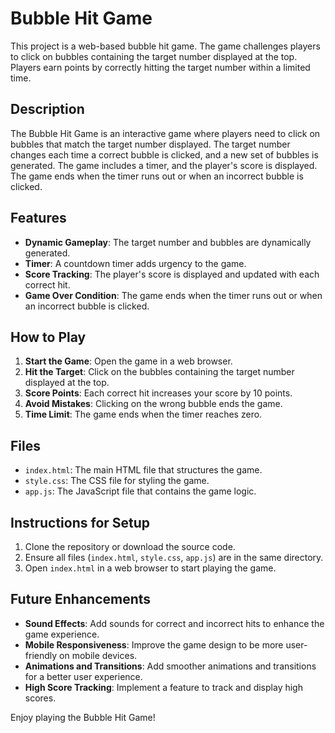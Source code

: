 # Bubble Hit Game

This project is a web-based bubble hit game. The game challenges players to click on bubbles containing the target number displayed at the top. Players earn points by correctly hitting the target number within a limited time.

## Description

The Bubble Hit Game is an interactive game where players need to click on bubbles that match the target number displayed. The target number changes each time a correct bubble is clicked, and a new set of bubbles is generated. The game includes a timer, and the player's score is displayed. The game ends when the timer runs out or when an incorrect bubble is clicked.

## Features

- **Dynamic Gameplay**: The target number and bubbles are dynamically generated.
- **Timer**: A countdown timer adds urgency to the game.
- **Score Tracking**: The player's score is displayed and updated with each correct hit.
- **Game Over Condition**: The game ends when the timer runs out or when an incorrect bubble is clicked.

## How to Play

1. **Start the Game**: Open the game in a web browser.
2. **Hit the Target**: Click on the bubbles containing the target number displayed at the top.
3. **Score Points**: Each correct hit increases your score by 10 points.
4. **Avoid Mistakes**: Clicking on the wrong bubble ends the game.
5. **Time Limit**: The game ends when the timer reaches zero.

## Files

- `index.html`: The main HTML file that structures the game.
- `style.css`: The CSS file for styling the game.
- `app.js`: The JavaScript file that contains the game logic.

## Instructions for Setup

1. Clone the repository or download the source code.
2. Ensure all files (`index.html`, `style.css`, `app.js`) are in the same directory.
3. Open `index.html` in a web browser to start playing the game.

## Future Enhancements

- **Sound Effects**: Add sounds for correct and incorrect hits to enhance the game experience.
- **Mobile Responsiveness**: Improve the game design to be more user-friendly on mobile devices.
- **Animations and Transitions**: Add smoother animations and transitions for a better user experience.
- **High Score Tracking**: Implement a feature to track and display high scores.

Enjoy playing the Bubble Hit Game!
